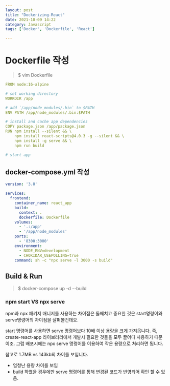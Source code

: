 ```yaml
---
layout: post
title: "Dockerizing-React"
date: 2021-10-09 14:22
category: Javascript
tags: ['Docker', 'Dockerfile', 'React']

---
```


# Dockerfile 작성

> $ vim Dockerfile

```yml
FROM node:16-alpine

# set working directory
WORKDIR /app

# add `/app/node_modules/.bin` to $PATH
ENV PATH /app/node_modules/.bin:$PATH

# install and cache app dependencies
COPY package.json /app/package.json
RUN npm install --silent && \
    npm install react-scripts@4.0.3 -g --silent && \
    npm install -g serve && \
    npm run build

# start app
```

## docker-compose.yml 작성
```yml
version: '3.8'

services:
  frontend:
    container_name: react_app
    build:
      context: .
      dockerfile: Dockerfile
    volumes:
      - '.:/app'
      - '/app/node_modules'
    ports:
      - '8300:3000'
    environment:
      - NODE_ENV=development
      - CHOKIDAR_USEPOLLING=true
    command: sh -c "npx serve -l 3000 -s build"

```

## Build & Run

> $ docker-compose up -d --build


### npm start VS npx serve

npm과 npx 패키지 매니저를 사용하는 차이점은 둘째치고 중요한 것은 start명령어와 serve명령어의 차이점을 살펴볼건데요. 

start 명령어를 사용하면 serve 명령어보다 10배 이상 용량을 크게 가져옵니다. 
즉, create-react-app 라이브러리에서 개발시 필요한 것들을 모두 끌어다 사용하기 때문이조. 
그럼 배포시에는 npx serve 명령어를 이용하여 작은 용량으로 처리하면 됩니다. 

참고로 1.7MB vs 143kb의 차이를 보입니다.
 - 엄청난 용량 차이를 보임
 - build 하였을 경우에만 serve 명령어를 통해 변경된 코드가 반영되어 확인 할 수 있음.
